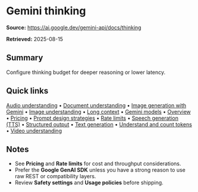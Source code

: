 # Gemini thinking

**Source:** https://ai.google.dev/gemini-api/docs/thinking

**Retrieved:** 2025-08-15

## Summary
Configure thinking budget for deeper reasoning or lower latency.

## Quick links
[Audio understanding](audio.md) • [Document understanding](document-processing.md) • [Image generation with Gemini](image-generation.md) • [Image understanding](image-understanding.md) • [Long context](long-context.md) • [Gemini models](models.md) • [Overview](overview.md) • [Pricing](pricing.md) • [Prompt design strategies](prompting-strategies.md) • [Rate limits](rate-limits.md) • [Speech generation (TTS)](speech-generation.md) • [Structured output](structured-output.md) • [Text generation](text-generation.md) • [Understand and count tokens](tokens.md) • [Video understanding](video-understanding.md)

## Notes
- See **Pricing** and **Rate limits** for cost and throughput considerations.
- Prefer the **Google GenAI SDK** unless you have a strong reason to use raw REST or compatibility layers.
- Review **Safety settings** and **Usage policies** before shipping.
